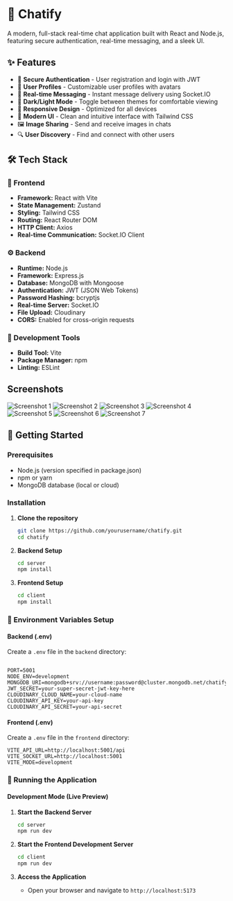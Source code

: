 #   🌟 Chatify

A modern, full-stack real-time chat application built with React and Node.js, featuring secure authentication, real-time messaging, and a sleek UI.



##  ✨ Features

- 🔐 **Secure Authentication** - User registration and login with JWT
- 👤 **User Profiles** - Customizable user profiles with avatars
- 💬 **Real-time Messaging** - Instant message delivery using Socket.IO
- 🌙 **Dark/Light Mode** - Toggle between themes for comfortable viewing
- 📱 **Responsive Design** - Optimized for all devices
- 🎨 **Modern UI** - Clean and intuitive interface with Tailwind CSS
- 🖼️ **Image Sharing** - Send and receive images in chats
- 🔍 **User Discovery** - Find and connect with other users

## 🛠️ Tech Stack

### 🎯 Frontend
- **Framework:** React with Vite
- **State Management:** Zustand
- **Styling:** Tailwind CSS
- **Routing:** React Router DOM
- **HTTP Client:** Axios
- **Real-time Communication:** Socket.IO Client

### ⚙️ Backend
- **Runtime:** Node.js
- **Framework:** Express.js
- **Database:** MongoDB with Mongoose
- **Authentication:** JWT (JSON Web Tokens)
- **Password Hashing:** bcryptjs
- **Real-time Server:** Socket.IO
- **File Upload:** Cloudinary
- **CORS:** Enabled for cross-origin requests

### 🧰 Development Tools
- **Build Tool:** Vite
- **Package Manager:** npm
- **Linting:** ESLint

## Screenshots
![Screenshot 1](/client/public/Screenshots/s1.png)
![Screenshot 2](/client/public/Screenshots/s2.png)
![Screenshot 3](/client/public/Screenshots/s3.png)
![Screenshot 4](/client/public/Screenshots/s4.png)
![Screenshot 5](/client/public/Screenshots/s5.png)
![Screenshot 6](/client/public/Screenshots/s6.png)
![Screenshot 7](/client/public/Screenshots/s7.png)


## 🚀 Getting Started

### Prerequisites
- Node.js (version specified in package.json)
- npm or yarn
- MongoDB database (local or cloud)

### Installation

1. **Clone the repository**
   ```bash
   git clone https://github.com/yourusername/chatify.git
   cd chatify
   ```

2. **Backend Setup**
   ```bash
   cd server
   npm install
   ```

3. **Frontend Setup**
   ```bash
   cd client
   npm install
   ```

### 🔧 Environment Variables Setup

#### Backend (.env)
Create a `.env` file in the `backend` directory:
```env

PORT=5001
NODE_ENV=development
MONGODB_URI=mongodb+srv://username:password@cluster.mongodb.net/chatify
JWT_SECRET=your-super-secret-jwt-key-here
CLOUDINARY_CLOUD_NAME=your-cloud-name
CLOUDINARY_API_KEY=your-api-key
CLOUDINARY_API_SECRET=your-api-secret
```

#### Frontend (.env)
Create a `.env` file in the `frontend` directory:
```env
VITE_API_URL=http://localhost:5001/api
VITE_SOCKET_URL=http://localhost:5001
VITE_MODE=development
```

### 🚀 Running the Application

#### Development Mode (Live Preview)

1. **Start the Backend Server**
   ```bash
   cd server
   npm run dev
   ```
   



2. **Start the Frontend Development Server**
   ```bash
   cd client
   npm run dev
   ```

3. **Access the Application**
   - Open your browser and navigate to `http://localhost:5173`
  

